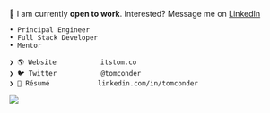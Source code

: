 🌱 I am currently **open to work**. Interested? Message me on [LinkedIn](https://linkedin.com/in/tomconder)

```
• Principal Engineer
• Full Stack Developer 
• Mentor

❯ 🌎 Website           itstom.co
❯ 🐦 Twitter           @tomconder
❯ 👔 Résumé            linkedin.com/in/tomconder
```
<a href="https://skillicons.dev">
<img src="https://go-skill-icons.vercel.app/api/icons?i=angular,ansible,aws,azure,babel,bash,bootstrap,bsd,c,clion,cloudflare,cmake,cpp,css,docker,dynamodb,fastapi,figma,flask,git,github,githubactions,gitlab,go,html,huggingface,idea,java,jenkins,jest,js,jupyter,kaggle,kotlin,kubernetes,langchain,linux,mongodb,mysql,nginx,nodejs,npm,ollama,postgres,py,react,redis,redux,s3,sass,spring,sqlite,terraform,typescript,vite,vitest,vscode&perline=19" />
</a>
